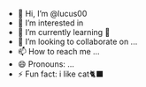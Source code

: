 - 👋 Hi, I’m @lucus00
- 👀 I’m interested in 
- 🌱 I’m currently learning 🤫
- 💞️ I’m looking to collaborate on ...
- 📫 How to reach me ...
- 😄 Pronouns: ...
- ⚡ Fun fact: i like cat🐈‍⬛

<!---
lucus00/lucus00 is a ✨ special ✨ repository because its `README.md` (this file) appears on your GitHub profile.
You can click the Preview link to take a look at your changes.
--->
